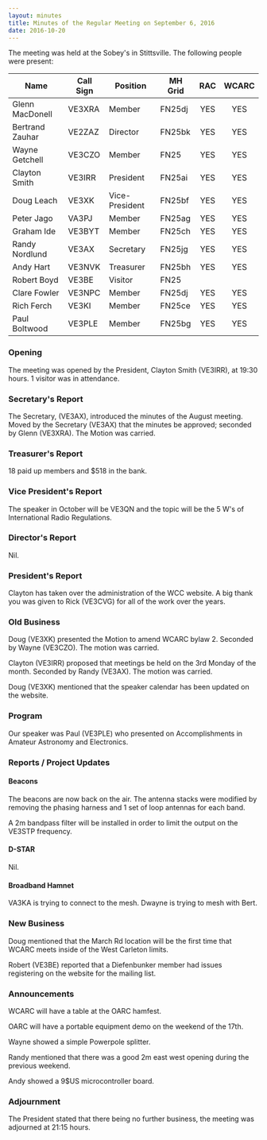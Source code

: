 ```yaml
---
layout: minutes
title: Minutes of the Regular Meeting on September 6, 2016
date: 2016-10-20
---
```


The meeting was held at the Sobey's in Stittsville.
The following people were present:

| Name            | Call Sign | Position       | MH Grid | RAC | WCARC |
|-----------------|-----------|----------------|---------|:---:|:-----:|
| Glenn MacDonell | VE3XRA    | Member         | FN25dj  | YES |  YES  |
| Bertrand Zauhar | VE2ZAZ    | Director       | FN25bk  | YES |  YES  |
| Wayne Getchell  | VE3CZO    | Member         | FN25    | YES |  YES  |
| Clayton Smith   | VE3IRR    | President      | FN25ai  | YES |  YES  |
| Doug Leach      | VE3XK     | Vice-President | FN25bf  | YES |  YES  |
| Peter Jago      | VA3PJ     | Member         | FN25ag  | YES |  YES  |
| Graham Ide      | VE3BYT    | Member         | FN25ch  | YES |  YES  |
| Randy Nordlund  | VE3AX     | Secretary      | FN25jg  | YES |  YES  |
| Andy Hart       | VE3NVK    | Treasurer      | FN25bh  | YES |  YES  |
| Robert Boyd     | VE3BE     | Visitor        | FN25    |     |       |
| Clare Fowler    | VE3NPC    | Member         | FN25dj  | YES |  YES  |
| Rich Ferch      | VE3KI     | Member         | FN25ce  | YES |  YES  |
| Paul Boltwood   | VE3PLE    | Member         | FN25bg  | YES |  YES  |

### Opening

The meeting was opened by the President, Clayton Smith (VE3IRR), at 19:30 hours. 1 visitor was in attendance.

### Secretary's Report

The Secretary, (VE3AX), introduced the minutes of the August meeting.
Moved by the Secretary (VE3AX) that the minutes be approved; seconded by Glenn (VE3XRA).
The Motion was carried.

### Treasurer's Report

18 paid up members and $518 in the bank.

### Vice President's Report

The speaker in October will be VE3QN and the topic will be the 5 W's of International Radio Regulations.

### Director's Report

Nil.

### President's Report

Clayton has taken over the administration of the WCC website.
A big thank you was given to Rick (VE3CVG) for all of the work over the years.

### Old Business

Doug (VE3XK) presented the Motion to amend WCARC bylaw 2. Seconded by Wayne (VE3CZO).
The motion was carried.

Clayton (VE3IRR) proposed that meetings be held on the 3rd Monday of the month. Seconded by Randy (VE3AX). The motion was carried.

Doug (VE3XK) mentioned that the speaker calendar has been updated on the website.

### Program

Our speaker was Paul (VE3PLE) who presented on Accomplishments in Amateur Astronomy and Electronics.

### Reports / Project Updates

#### Beacons

The beacons are now back on the air. The antenna stacks were modified by removing the phasing harness  and 1 set of loop antennas for each band.

A 2m bandpass filter will be installed in order to limit the output on the VE3STP frequency.

#### D-STAR

Nil.

#### Broadband Hamnet

VA3KA is trying to connect to the mesh.
Dwayne is trying to mesh with Bert.

### New Business

Doug mentioned that the March Rd location will be the first time that WCARC meets inside of the West Carleton limits.

Robert (VE3BE) reported that a Diefenbunker member had issues registering on the website for the mailing list.

### Announcements

WCARC will have a table at the OARC hamfest.

OARC will have a portable equipment demo on the weekend of the 17th.

Wayne showed a simple Powerpole splitter.

Randy mentioned that there was a good 2m east west opening during the previous weekend.

Andy showed a 9$US microcontroller board.

### Adjournment

The President stated that there being no further business, the meeting was adjourned at 21:15 hours.
